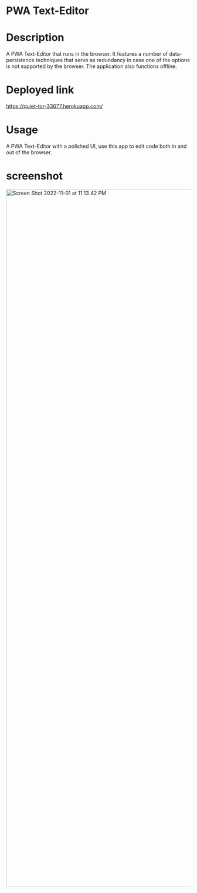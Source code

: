 #  PWA Text-Editor

# Description
A PWA Text-Editor that runs in the browser. It features a number of data-persistence techniques that serve as redundancy in case one of the options is not supported by the browser. The application also functions offline.
# Deployed link
https://quiet-tor-33677.herokuapp.com/
# Usage
A PWA Text-Editor with a polished UI, use this app to edit code both in and out of the browser.
# screenshot
<img width="1904" alt="Screen Shot 2022-11-01 at 11 13 42 PM" src="https://user-images.githubusercontent.com/107019893/199412098-366e0d70-2809-48ec-afc1-01a3e1cc8f37.png">
